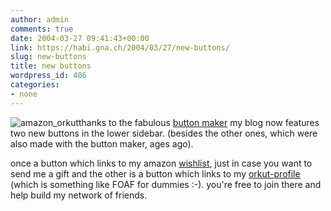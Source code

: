 ```yaml
---
author: admin
comments: true
date: 2004-03-27 09:41:43+00:00
link: https://habi.gna.ch/2004/03/27/new-buttons/
slug: new-buttons
title: new buttons
wordpress_id: 486
categories:
- none
---
```


![amazon_orkut](https://habi.gna.ch/blog/images/amazon_orkut.jpg)thanks to the fabulous [button maker](http://kalsey.com/tools/buttonmaker/) my blog now features two new buttons in the lower sidebar. (besides the other ones, which were also made with the button maker, ages ago).  

once a button which links to my amazon [wishlist](https://amazon.com/gp/registry/18WMBOFMWI1DN/103-9726152-0207816), just in case you want to send me a gift and the other is a button which links to my [orkut-profile](http://www.orkut.com/Profile.aspx?uid=2182690023788181193) (which is something like FOAF for dummies :-). you're free to join there and help build my network of friends.
